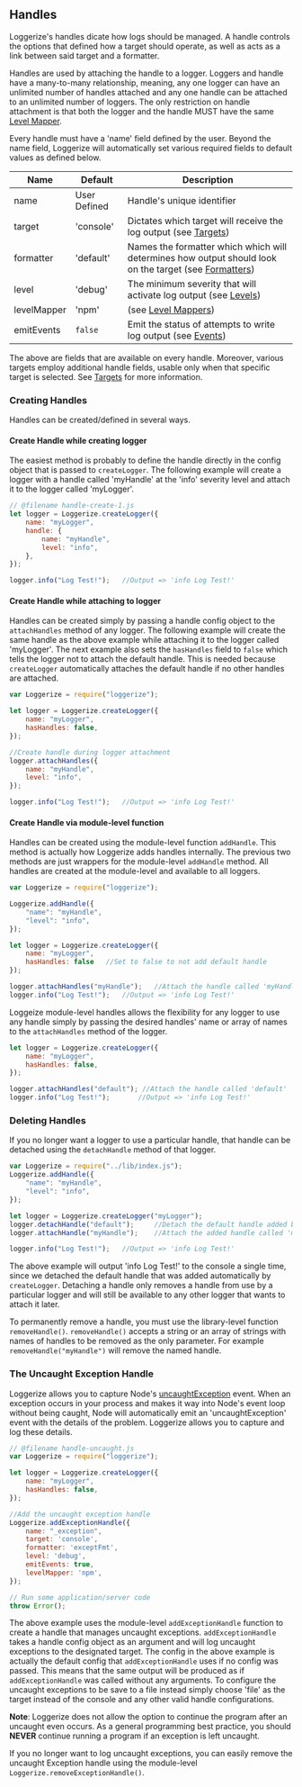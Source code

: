 ## Handles

Loggerize's handles dicate how logs should be managed. A handle controls the options 
that defined how a target should operate, as well as acts as a link between said 
target and a formatter.

Handles are used by attaching the handle to a logger. Loggers and handle have a 
many-to-many relationship, meaning, any one logger can have an unlimited number of 
handles attached and any one handle can be attached to an unlimited number of loggers.
The only restriction on handle attachment is that both the logger and the handle 
MUST have the same [Level Mapper](#level-mappers).


Every handle must have a 'name' field defined by the user. Beyond the name field, Loggerize 
will automatically set various required fields to default values as defined below.

| Name 		| Default		| Description
| --------- | -------------	| ------------------------------------------------------------------------- |
| name 		| User Defined	| Handle's unique identifier												|
| target 	| 'console' 	| Dictates which target will receive the log output (see [Targets](targets.md#targets)) |
| formatter	| 'default' 	| Names the formatter which which will determines how output should look on the target (see [Formatters](formatters.md#formatters)) |									|
| level 	| 'debug' 		| The minimum severity that will activate log output (see [Levels](levels.md#levels)) |
| levelMapper | 'npm' 		| (see [Level Mappers](levels.md#level-mappers-intermediate))	| 
| emitEvents| `false` 		| Emit the status of attempts to write log output (see [Events](#))		|

The above are fields that are available on every handle. Moreover, various targets 
employ additional handle fields, usable only when that specific target is selected. 
See [Targets](#targets) for more information.

### Creating Handles

Handles can be created/defined in several ways. 

#### Create Handle while creating logger

The easiest method is probably to define the handle directly in the config object 
that is passed to `createLogger`. The following example will create a logger with 
a handle called 'myHandle' at the 'info' severity level and attach it to the 
logger called 'myLogger'.

```javascript
// @filename handle-create-1.js
let logger = Loggerize.createLogger({
	name: "myLogger", 
	handle: {
		name: "myHandle",
		level: "info",
	},
});

logger.info("Log Test!");	//Output => 'info Log Test!'
```

#### Create Handle while attaching to logger

Handles can be created simply by passing a handle config object to the `attachHandles` 
method of any logger. The following example will create the same handle as the above 
example while attaching it to the logger called 'myLogger'. The next example also sets 
the `hasHandles` field to `false` which tells the logger not to attach the default 
handle. This is needed because `createLogger` automatically attaches the default 
handle if no other handles are attached.

```javascript
var Loggerize = require("loggerize");

let logger = Loggerize.createLogger({
	name: "myLogger", 
	hasHandles: false,
});

//Create handle during logger attachment
logger.attachHandles({
	name: "myHandle",
	level: "info",
});

logger.info("Log Test!");	//Output => 'info Log Test!'
```

#### Create Handle via module-level function

Handles can be created using the module-level function `addHandle`. This method 
is actually how Loggerize adds handles internally. The previous two methods 
are just wrappers for the module-level `addHandle` method. All handles are 
created at the module-level and available to all loggers.


```javascript
var Loggerize = require("loggerize");

Loggerize.addHandle({
	"name": "myHandle",
	"level": "info",
});

let logger = Loggerize.createLogger({
	name: "myLogger", 
	hasHandles: false	//Set to false to not add default handle
});

logger.attachHandles("myHandle");	//Attach the handle called 'myHandle'
logger.info("Log Test!");	//Output => 'info Log Test!'
```

Loggeize module-level handles allows the flexibility for any logger to use any 
handle simply by passing the desired handles' name or array of names to the 
`attachHandles` method of the logger. 

```javascript
let logger = Loggerize.createLogger({
	name: "myLogger", 
	hasHandles: false,
});

logger.attachHandles("default"); //Attach the handle called 'default'
logger.info("Log Test!");		//Output => 'info Log Test!'
```

### Deleting Handles

If you no longer want a logger to use a particular handle, that handle can be detached using the 
`detachHandle` method of that logger.

```javascript
var Loggerize = require("../lib/index.js");
Loggerize.addHandle({
	"name": "myHandle",
	"level": "info",
});

let logger = Loggerize.createLogger("myLogger");
logger.detachHandle("default");		//Detach the default handle added by `createLogger`
logger.attachHandle("myHandle");	//Attach the added handle called 'myHandle'

logger.info("Log Test!");	//Output => 'info Log Test!'
```

The above example will output 'info Log Test!' to the console a single time, since we detached 
the default handle that was added automatically by `createLogger`. Detaching a handle only removes 
a handle from use by a particular logger and will still be available to any other logger that wants 
to attach it later.

To permanently remove a handle, you must use the library-level function 
`removeHandle()`. `removeHandle()` accepts a string or an array of strings with names of handles to 
be removed as the only parameter. For example `removeHandle("myHandle")` will remove the named handle.

### The Uncaught Exception Handle

Loggerize allows you to capture Node's [uncaughtException](https://nodejs.org/api/process.html#process_event_uncaughtexception) 
event. When an exception occurs in your process and makes it way into Node's event 
loop without being caught, Node will automatically emit an 'uncaughtException' 
event with the details of the problem. Loggerize allows you to capture and log 
these details.

```javascript
// @filename handle-uncaught.js
var Loggerize = require("loggerize");

let logger = Loggerize.createLogger({
	name: "myLogger", 
	hasHandles: false,
});

//Add the uncaught exception handle
Loggerize.addExceptionHandle({
	name: "_exception",
	target: 'console',
	formatter: 'exceptFmt',
	level: 'debug',
	emitEvents: true,
	levelMapper: 'npm',
});

// Run some application/server code
throw Error();
```

The above example uses the module-level `addExceptionHandle` function to create a 
handle that manages uncaught exceptions. `addExceptionHandle` takes a handle 
config object as an argument and will log uncaught exceptions to the designated target. 
The config in the above example is actually the default config that `addExceptionHandle` 
uses if no config was passed. This means that the same output will be produced as 
if `addExceptionHandle` was called without any arguments. To configure the 
uncaught exceptions to be save to a file instead simply choose 'file' as the 
target instead of the console and any other valid handle configurations.

**Note**: Loggerize does not allow the option to continue the program after an uncaught even occurs. 
As a general programming best practice, you should **NEVER** continue running a program if an exception 
is left uncaught.

If you no longer want to log uncaught exceptions, you can easily remove the uncaught Exception 
handle using the module-level `Loggerize.removeExceptionHandle()`.
